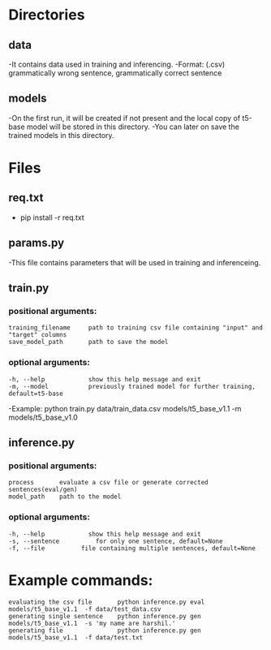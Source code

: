 # Directories
## data
-It contains data used in training and inferencing.
-Format: (.csv) grammatically wrong sentence, grammatically correct sentence


## models
-On the first run, it will be created if not present and the local copy of t5-base model will be stored in this directory.
-You can later on save the trained models in this directory.


# Files
## req.txt
- pip install -r req.txt


## params.py
-This file contains parameters that will be used in training and inferenceing.


## train.py
### positional arguments:
    training_filename     path to training csv file containing "input" and "target" columns
    save_model_path       path to save the model

### optional arguments:
    -h, --help            show this help message and exit
    -m, --model           previously trained model for further training, default=t5-base

-Example: python train.py data/train_data.csv models/t5_base_v1.1 -m  models/t5_base_v1.0


## inference.py
### positional arguments:
    process       evaluate a csv file or generate corrected sentences(eval/gen)
    model_path    path to the model

### optional arguments:
    -h, --help            show this help message and exit
    -s, --sentence          for only one sentence, default=None
    -f, --file          file containing multiple sentences, default=None

# Example commands:

    evaluating the csv file       python inference.py eval models/t5_base_v1.1  -f data/test_data.csv
    generating single sentence    python inference.py gen models/t5_base_v1.1  -s 'my name are harshil.'
    generating file               python inference.py gen models/t5_base_v1.1  -f data/test.txt
